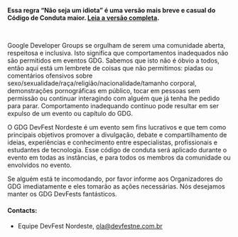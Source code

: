 __Essa regra “Não seja um idiota” é uma versão mais breve e casual do Código de Conduta maior. [Leia a versão completa](http://meta.wikimedia.org/wiki/Don%27t_be_a_dick).__

<br/>

Google Developer Groups se orgulham de serem uma comunidade aberta, respeitosa e inclusiva. Isto significa que comportamentos inadequados não são permitidos em eventos GDG. Sabemos que isto não é óbvio a todos, então aqui está um lembrete de coisas que não permitimos: piadas ou comentários ofensivos sobre sexo/sexualidade/raça/religião/nacionalidade/tamanho corporal, demonstrações pornográficas em público, tocar em pessoas sem permissão ou continuar interagindo com alguém que já tenha lhe pedido para parar. Comportamento inadequando contínuo pode resultar em ser expulso de um evento ou capítulo do GDG.

O GDG DevFest Nordeste é um evento sem fins lucrativos e que tem como principais objetivos promover a divulgação, debate e compartilhamento de ideias, experiências e conhecimento entre especialistas, profissionais e estudantes de tecnologia. Esse código de conduta será aplicado durante o evento em todas as instâncias, e para todos os membros da comunidade ou envolvidos no evento.

Se alguém está te incomodando, por favor informe aos Organizadores do GDG imediatamente e eles tomarão as ações necessárias. Nós desejamos manter os GDG DevFests fantásticos.
<br/>

#### Contacts:

- Equipe DevFest Nordeste, [ola@devfestne.com.br](mailto:ola@devfestne.com.br)
